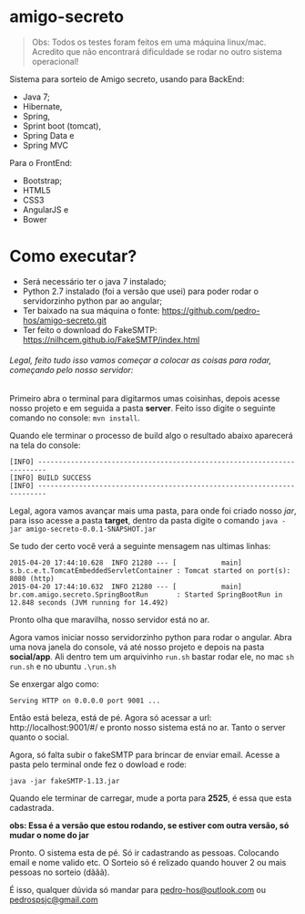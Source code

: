 # amigo-secreto

> Obs: Todos os testes foram feitos em uma máquina linux/mac. Acredito que não encontrará dificuldade se rodar no outro sistema operacional!

Sistema para sorteio de Amigo secreto, usando para BackEnd:

* Java 7;
* Hibernate, 
* Spring, 
* Sprint boot (tomcat), 
* Spring Data e 
* Spring MVC 

Para o FrontEnd:

* Bootstrap;
* HTML5
* CSS3
* AngularJS e
* Bower

# Como executar?

* Será necessário ter o java 7 instalado;
* Python 2.7 instalado (foi a versão que usei) para poder rodar o servidorzinho python par ao angular;
* Ter baixado na sua máquina o fonte: https://github.com/pedro-hos/amigo-secreto.git
* Ter feito o download do FakeSMTP: https://nilhcem.github.io/FakeSMTP/index.html

###### Legal, feito tudo isso vamos começar a colocar as coisas para rodar, começando pelo nosso servidor:

Primeiro abra o terminal para digitarmos umas coisinhas, depois acesse nosso projeto e em seguida a pasta **server**. Feito isso digite o seguinte comando no console: ```mvn install```. 

Quando ele terminar o processo de build algo o resultado abaixo aparecerá na tela do console:

```
[INFO] ------------------------------------------------------------------------
[INFO] BUILD SUCCESS
[INFO] ------------------------------------------------------------------------
```
Legal, agora vamos avançar mais uma pasta, para onde foi criado nosso _jar_, para isso acesse a pasta **target**, dentro da pasta digite o comando ```java -jar amigo-secreto-0.0.1-SNAPSHOT.jar```

Se tudo der certo você verá a seguinte mensagem nas ultimas linhas:

```
2015-04-20 17:44:10.628  INFO 21280 --- [           main] s.b.c.e.t.TomcatEmbeddedServletContainer : Tomcat started on port(s): 8080 (http)
2015-04-20 17:44:10.632  INFO 21280 --- [           main] br.com.amigo.secreto.SpringBootRun       : Started SpringBootRun in 12.848 seconds (JVM running for 14.492)
```

Pronto olha que maravilha, nosso servidor está no ar.

Agora vamos iniciar nosso servidorzinho python para rodar o angular. Abra uma nova janela do console, vá até nosso projeto e depois na pasta **social/app**. Ali dentro tem um arquivinho ```run.sh``` bastar rodar ele, no mac ```sh run.sh``` e no ubuntu ```.\run.sh```

Se enxergar algo como:

```
Serving HTTP on 0.0.0.0 port 9001 ...

```

Então está beleza, está de pé. Agora só acessar a url: http://localhost:9001/#/ e pronto nosso sistema está no ar. Tanto o server quanto o social.

Agora, só falta subir o fakeSMTP para brincar de enviar email. Acesse a pasta pelo terminal onde fez o dowload e rode:

```
java -jar fakeSMTP-1.13.jar
```

Quando ele terminar de carregar, mude a porta para **2525**, é essa que esta cadastrada.

**obs: Essa é a versão que estou rodando, se estiver com outra versão, só mudar o nome do jar**

Pronto. O sistema esta de pé. Só ir cadastrando as pessoas. Colocando email e nome valido etc. O Sorteio só é relizado quando houver 2 ou mais pessoas no sorteio (dããã).

É isso, qualquer dúvida só mandar para pedro-hos@outlook.com ou pedrospsjc@gmail.com


